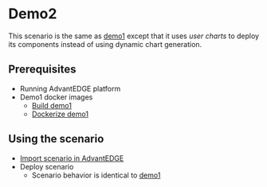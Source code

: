 # Demo2

This scenario is the same as [demo1](../demo1/README.md) except that it uses _user charts_ to deploy its components instead of using dynamic chart generation.

## Prerequisites

- Running AdvantEDGE platform
- Demo1 docker images
  - [Build demo1](../demo1/README.md)
  - [Dockerize demo1](../demo1/README.md)

## Using the scenario

- [Import scenario in AdvantEDGE](https://github.com/InterDigitalInc/AdvantEDGE/wiki/basic-operation#import-demo1-scenario-in-advantedge)
- Deploy scenario
  - Scenario behavior is identical to [demo1](../demo1/README.md)